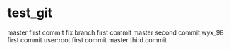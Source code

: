 # test_git
master first commit
fix branch first commit
master second commit
wyx_98 first commit 
user:root first commit
master third commit